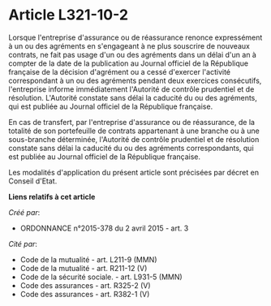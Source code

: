 # Article L321-10-2

Lorsque l'entreprise d'assurance ou de réassurance renonce expressément à un ou des agréments en s'engageant à ne plus
souscrire de nouveaux contrats, ne fait pas usage d'un ou des agréments dans un délai d'un an à compter de la date de la
publication au Journal officiel de la République française de la décision d'agrément ou a cessé d'exercer l'activité
correspondant à un ou des agréments pendant deux exercices consécutifs, l'entreprise informe immédiatement l'Autorité de
contrôle prudentiel et de résolution. L'Autorité constate sans délai la caducité du ou des agréments, qui est publiée au
Journal officiel de la République française. 

En cas de transfert, par l'entreprise d'assurance ou de réassurance, de la totalité de son portefeuille de contrats
appartenant à une branche ou à une sous-branche déterminée, l'Autorité de contrôle prudentiel et de résolution constate sans
délai la caducité du ou des agréments correspondants, qui est publiée au Journal officiel de la République française. 

Les modalités d'application du présent article sont précisées par décret en Conseil d'Etat.

**Liens relatifs à cet article**

_Créé par_:

  - ORDONNANCE n°2015-378 du 2 avril 2015 - art. 3

_Cité par_:

  - Code de la mutualité - art. L211-9 (MMN)
  - Code de la mutualité - art. R211-12 (V)
  - Code de la sécurité sociale. - art. L931-5 (MMN)
  - Code des assurances - art. R325-2 (V)
  - Code des assurances - art. R382-1 (V)
